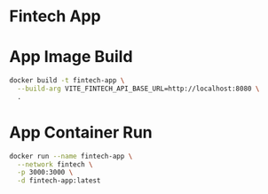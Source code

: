 # Fintech App

# App Image Build

```bash
docker build -t fintech-app \
  --build-arg VITE_FINTECH_API_BASE_URL=http://localhost:8080 \
  .
```

# App Container Run

```bash
docker run --name fintech-app \
  --network fintech \
  -p 3000:3000 \
  -d fintech-app:latest
```
